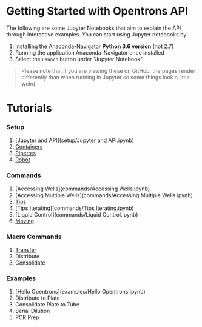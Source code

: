# Getting Started with Opentrons API

The following are some Jupyter Notebooks that aim to explain the API through interactive examples. You can start using Jupyter notebooks by:

1. [Installing the Anaconda-Navigator](https://www.continuum.io/downloads) **Python 3.6 version** (not 2.7)
2. Running the application Anaconda-Navigator once installed
3. Select the `Launch` button under "Jupyter Notebook"

> Please note that if you are viewing these on GitHub, the pages render differently than when running in Jupyter so some things look a little weird.

# Tutorials

### Setup
1. [Jupyter and API](setup/Jupyter and API.ipynb)
2. [Containers](setup/Containers.ipynb)
3. [Pipettes](setup/Pipettes.ipynb)
4. [Robot](setup/Robot.ipynb)

### Commands
1. [Accessing Wells](commands/Accessing Wells.ipynb)
2. [Accessing Multiple Wells](commands/Accessing Multiple Wells.ipynb)
4. [Tips](commands/Tips.ipynb)
5. [Tips Iterating](commands/Tips Iterating.ipynb)
6. [Liquid Control](commands/Liquid Control.ipynb)
7. [Moving](commands/Moving.ipynb)

### Macro Commands
1. [Transfer](macro_commands/Transfer.ipynb)
2. Distribute
3. Consolidate

### Examples
1. [Hello Opentrons](examples/Hello Opentrons.ipynb)
2. Distribute to Plate
3. Consolidate Plate to Tube
4. Serial Dilution
5. PCR Prep
